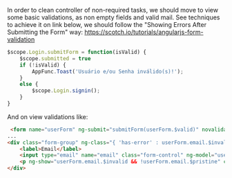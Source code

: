 In order to clean controller of non-required tasks, we should move to view some basic validations, as non empty fields and valid mail. See techniques to achieve it on link below, we should follow the "Showing Errors After Submitting the Form" way:
https://scotch.io/tutorials/angularjs-form-validation

```javascript
$scope.Login.submitForm = function(isValid) {
    $scope.submitted = true
    if (!isValid) {
        AppFunc.Toast('Usuário e/ou Senha inválido(s)!');
    }
    else {
        $scope.Login.signin();
    }
}
```

And on view validations like:

```html
 <form name="userForm" ng-submit="submitForm(userForm.$valid)" novalidate>
...
<div class="form-group" ng-class="{ 'has-error' : userForm.email.$invalid && !userForm.email.$pristine }">
    <label>Email</label>
    <input type="email" name="email" class="form-control" ng-model="user.email">
    <p ng-show="userForm.email.$invalid && !userForm.email.$pristine" class="help-block">Enter a valid email.</p>
</div>
```